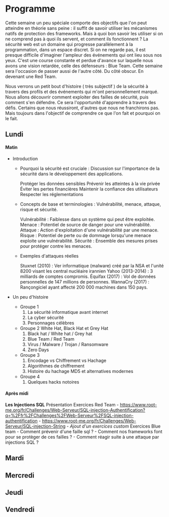 # Programme

Cette semaine un peu spéciale comporte des objectifs que l'on peut atteindre en théorie sans peine : il suffit de savoir utiliser les mécanismes natifs de protection des frameworks. 
Mais à quoi bon savoir les utiliser si on ne comprend pas à quoi ils servent, et comment ils fonctionnent ? 
La sécurité web est un domaine qui progresse parallèlement à la programmation, dans un espace discret. Si on ne regarde pas, il est presque difficile d'imaginer l'ampleur des événements qui ont lieu sous nos yeux. C'est une course constante et perdue d'avance sur laquelle nous avons une vision retardée, celle des défenseurs : Blue Team.
Cette semaine sera l'occasion de passer aussi de l'autre côté. Du côté obscur. En devenant une Red Team.

Nous verrons un petit bout d'histoire ( très subjectif ) de la sécurité à travers des profils et des événements qui m'ont personnellement marqué.
Nous allons découvrir comment exploiter des failles de sécurité, puis comment s'en défendre. 
Ce sera l'opportunité d'apprendre à travers des défis. Certains que nous réussiront, d'autres que nous ne franchirons pas. Mais toujours dans l'objectif de comprendre ce que l'on fait et pourquoi on le fait.

## Lundi
#### Matin
  - Introduction
    - Pourquoi la sécurité est cruciale : Discussion sur l'importance de la sécurité dans le développement des applications.

      Protéger les données sensibles
      Prévenir les atteintes à la vie privée
      Éviter les pertes financières
      Maintenir la confiance des utilisateurs
      Respecter les réglementations
      
    - Concepts de base et terminologies : Vulnérabilité, menace, attaque, risque et sécurité.

      Vulnérabilité : Faiblesse dans un système qui peut être exploitée.
      Menace : Potentiel de source de danger pour une vulnérabilité.
      Attaque : Action d'exploitation d'une vulnérabilité par une menace.
      Risque : Potentiel de perte ou de dommage lorsqu'une menace exploite une vulnérabilité.
      Sécurité : Ensemble des mesures prises pour protéger contre les menaces.
      
    - Exemples d'attaques réelles
      
      Stuxnet (2010) : Ver informatique (malware) créé par la NSA et l'unité 8200 visant les central nucléaire irannien
      Yahoo (2013-2014) : 3 milliards de comptes compromis.
      Équifax (2017) : Vol de données personnelles de 147 millions de personnes.
      WannaCry (2017) : Rançongiciel ayant affecté 200 000 machines dans 150 pays.

  - Un peu d'histoire
    - Groupe 1 
        1. La sécurité informatique avant internet
        2. La cyber sécurité
        3. Personnages célèbres
    - Groupe 2  White Hat, Black Hat et Grey Hat
        1. Black hat / White hat / Grey hat
        2. Blue Team / Red Team
        3. Virus / Malware / Trojan / Ransomware
        4. Zero Days
    - Groupe 3
        1. Encodage vs Chiffrement vs Hachage
        2. Algorithmes de chiffrement
        3. Histoire du hachage MD5 et alternatives modernes
     - Groupe 4
        1. Quelques hacks notoires
#### Après midi
  **Les Injections SQL**
  Présentation
  Exercices Red Team
    - https://www.root-me.org/fr/Challenges/Web-Serveur/SQL-injection-Authentification?q=%2Ffr%2FChallenges%2FWeb-Serveur%2FSQL-injection-authentification
    - https://www.root-me.org/fr/Challenges/Web-Serveur/SQL-injection-String
    - *Ajout d'un exercices custom*
  Exercices Blue team 
    -  Comment prévenir d'une faille sql ?
    -  Comment nos frameworks font pour se protèger de ces failles ?
    - Comment réagir suite à une attaque par injections SQL ?


## Mardi
## Mercredi
## Jeudi
## Vendredi
